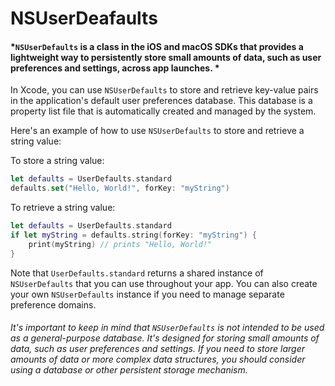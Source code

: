 # **NSUserDeafaults**

#### *`NSUserDefaults` is a class in the iOS and macOS SDKs that provides a lightweight way to persistently store small amounts of data, such as user preferences and settings, across app launches. *

In Xcode, you can use `NSUserDefaults` to store and retrieve key-value pairs in the application's default user preferences database. This database is a property list file that is automatically created and managed by the system.

Here's an example of how to use `NSUserDefaults` to store and retrieve a string value:

To store a string value:

```swift
let defaults = UserDefaults.standard
defaults.set("Hello, World!", forKey: "myString")
```

To retrieve a string value:

```swift
let defaults = UserDefaults.standard
if let myString = defaults.string(forKey: "myString") {
    print(myString) // prints "Hello, World!"
}
```

Note that `UserDefaults.standard` returns a shared instance of `NSUserDefaults` that you can use throughout your app. You can also create your own `NSUserDefaults` instance if you need to manage separate preference domains.

###### *It's important to keep in mind that `NSUserDefaults` is not intended to be used as a general-purpose database. It's designed for storing small amounts of data, such as user preferences and settings. If you need to store larger amounts of data or more complex data structures, you should consider using a database or other persistent storage mechanism.*
